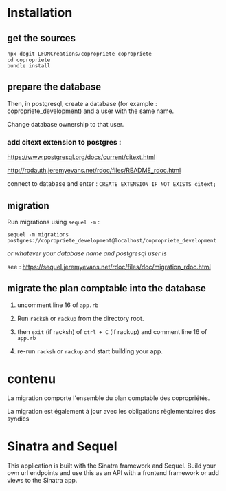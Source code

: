# Installation

## get the sources

```
npx degit LFDMCreations/copropriete copropriete
cd copropriete
bundle install
```

## prepare the database

Then, in postgresql, create a database (for example : copropriete_development) and a user with the same name. 

Change database ownership to that user.

### add citext extension to postgres : 
https://www.postgresql.org/docs/current/citext.html

http://rodauth.jeremyevans.net/rdoc/files/README_rdoc.html

connect to database and enter : `CREATE EXTENSION IF NOT EXISTS citext;`

## migration
Run migrations using `sequel -m` : 

`sequel -m migrations postgres://copropriete_development@localhost/copropriete_development`

_or whatever your database name and postgresql user is_

see : https://sequel.jeremyevans.net/rdoc/files/doc/migration_rdoc.html

## migrate the plan comptable into the database

1. uncomment line 16 of `app.rb`

2. Run `racksh` or `rackup` from the directory root. 

3. then `exit` (if racksh) of `ctrl + C` (if rackup) and comment line 16 of `app.rb`

4. re-run `racksh` or `rackup` and start building your app.

# contenu

La migration comporte l'ensemble du plan comptable des copropriétés. 

La migration est également à jour avec les obligations règlementaires des syndics 

# Sinatra and Sequel
This application is built with the Sinatra framework and Sequel.
Build your own url endpoints and use this as an API with a frontend framework or add views to the Sinatra app.
